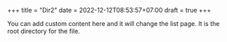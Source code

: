 +++
title = "Dir2"
date = 2022-12-12T08:53:57+07:00
draft = true
+++

You can add custom content here and it will change the list page. It is the root directory for the file.


